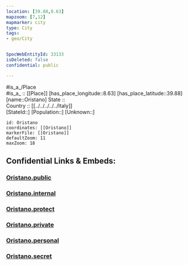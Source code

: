 ```yaml
---
location: [39.88,8.63] 
mapzoom: [7,12] 
mapmarker: city 
type: City
tags:
- geo/City


SpocWebEntityId: 33133
isDeleted: false
confidential: public

---
```

#is_a_/Place  
#is_a_ :: [[Place]] 
[has_place_longitude::8.63] 
[has_place_latitude::39.88] 
[name::Oristano] 
State ::  
Country :: [[../../../../../Italy]]  
[StateId::] 
[Population::] 
[Unknown::] 


```leaflet
id: Oristano
coordinates: [[Oristano]] 
markerFile: [[Oristano]] 
defaultZoom: 11 
maxZoom: 18
```


## Confidential Links & Embeds: 

### [Oristano.public](/_public/\Earth\Continent\Europe\Europe~South\Italy\regions~Italy\Sardinia\Oristrano.Province\CityOristano.public.md) 

### [Oristano.internal](/_internal/\Earth\Continent\Europe\Europe~South\Italy\regions~Italy\Sardinia\Oristrano.Province\CityOristano.internal.md) 

### [Oristano.protect](/_protect/\Earth\Continent\Europe\Europe~South\Italy\regions~Italy\Sardinia\Oristrano.Province\CityOristano.protect.md) 

### [Oristano.private](/_private/\Earth\Continent\Europe\Europe~South\Italy\regions~Italy\Sardinia\Oristrano.Province\CityOristano.private.md) 

### [Oristano.personal](/_personal/\Earth\Continent\Europe\Europe~South\Italy\regions~Italy\Sardinia\Oristrano.Province\CityOristano.personal.md) 

### [Oristano.secret](/_secret/\Earth\Continent\Europe\Europe~South\Italy\regions~Italy\Sardinia\Oristrano.Province\CityOristano.secret.md)

